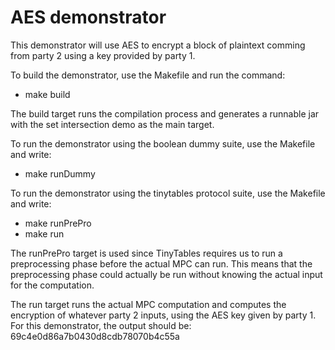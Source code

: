 
AES demonstrator
================

This demonstrator will use AES to encrypt a block of plaintext comming from
party 2 using a key provided by party 1.

To build the demonstrator, use the Makefile and run the command:

* make build

The build target runs the compilation process and generates a runnable jar with
the set intersection demo as the main target.

To run the demonstrator using the boolean dummy suite, use the Makefile and write:

* make runDummy

To run the demonstrator using the tinytables protocol suite, use the Makefile and write:

* make runPrePro
* make run

The runPrePro target is used since TinyTables requires us to run a preprocessing
phase before the actual MPC can run. This means that the preprocessing phase
could actually be run without knowing the actual input for the computation.

The run target runs the actual MPC computation and computes the encryption of
whatever party 2 inputs, using the AES key given by party 1. For this
demonstrator, the output should be: 69c4e0d86a7b0430d8cdb78070b4c55a
